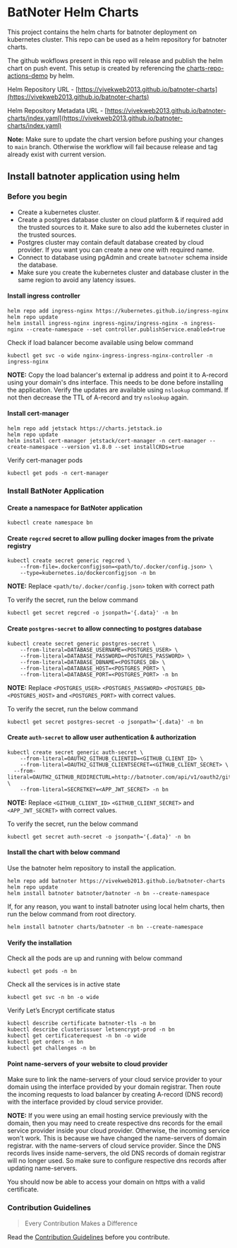 # BatNoter Helm Charts
This project contains the helm charts for batnoter deployment on kubernetes cluster. This repo can be used as a helm repository for batnoter charts.

The github wokflows present in this repo will release and publish the helm chart on push event. This setup is created by referencing the [charts-repo-actions-demo](https://github.com/helm/charts-repo-actions-demo) by helm.

Helm Repository URL - [https://vivekweb2013.github.io/batnoter-charts](https://vivekweb2013.github.io/batnoter-charts)

Helm Repository Metadata URL - 
[https://vivekweb2013.github.io/batnoter-charts/index.yaml](https://vivekweb2013.github.io/batnoter-charts/index.yaml)

**Note:** Make sure to update the chart version before pushing your changes to `main` branch. Otherwise the workflow will fail because release and tag already exist with current version.

## Install batnoter application using helm
### Before you begin
-   Create a kubernetes cluster.
-   Create a postgres database cluster on cloud platform & if required add the trusted sources to it. Make sure to also add the kubernetes cluster in the trusted sources.
-   Postgres cluster may contain default database created by cloud provider. If you want you can create a new one with required name.
-   Connect to database using pgAdmin and create `batnoter` schema inside the database.
-   Make sure you create the kubernetes cluster and database cluster in the same region to avoid any latency issues.

#### Install ingress controller
```shell
helm repo add ingress-nginx https://kubernetes.github.io/ingress-nginx
helm repo update
helm install ingress-nginx ingress-nginx/ingress-nginx -n ingress-nginx --create-namespace --set controller.publishService.enabled=true
```

Check if load balancer become available using below command
```shell
kubectl get svc -o wide nginx-ingress-ingress-nginx-controller -n ingress-nginx
```

**NOTE:** Copy the load balancer's external ip address and point it to A-record using your domain's dns interface.
This needs to be done before installing the application. Verify the updates are available using `nslookup` command.
If not then decrease the TTL of A-record and try `nslookup` again.

#### Install cert-manager
```shell
helm repo add jetstack https://charts.jetstack.io
helm repo update
helm install cert-manager jetstack/cert-manager -n cert-manager --create-namespace --version v1.8.0 --set installCRDs=true
```

Verify cert-manager pods
```shell
kubectl get pods -n cert-manager
```

### Install BatNoter Application

#### Create a namespace for BatNoter application
```shell
kubectl create namespace bn
```

#### Create `regcred` secret to allow pulling docker images from the private registry
```shell
kubectl create secret generic regcred \
    --from-file=.dockerconfigjson=<path/to/.docker/config.json> \
    --type=kubernetes.io/dockerconfigjson -n bn
```

**NOTE:** Replace `<path/to/.docker/config.json>` token with correct path

To verify the secret, run the below command
```shell
kubectl get secret regcred -o jsonpath='{.data}' -n bn
```

#### Create `postgres-secret` to allow connecting to postgres database
```shell
kubectl create secret generic postgres-secret \
    --from-literal=DATABASE_USERNAME=<POSTGRES_USER> \
    --from-literal=DATABASE_PASSWORD=<POSTGRES_PASSWORD> \
    --from-literal=DATABASE_DBNAME=<POSTGRES_DB> \
    --from-literal=DATABASE_HOST=<POSTGRES_PORT> \
    --from-literal=DATABASE_PORT=<POSTGRES_PORT> -n bn
```

**NOTE:** Replace `<POSTGRES_USER>` `<POSTGRES_PASSWORD>` `<POSTGRES_DB>` `<POSTGRES_HOST>` and `<POSTGRES_PORT>` with correct values.

To verify the secret, run the below command
```shell
kubectl get secret postgres-secret -o jsonpath='{.data}' -n bn
```

#### Create `auth-secret` to allow user authentication & authorization
```shell
kubectl create secret generic auth-secret \
	--from-literal=OAUTH2_GITHUB_CLIENTID=<GITHUB_CLIENT_ID> \
	--from-literal=OAUTH2_GITHUB_CLIENTSECRET=<GITHUB_CLIENT_SECRET> \
  --from-literal=OAUTH2_GITHUB_REDIRECTURL=http://batnoter.com/api/v1/oauth2/github/callback \
	--from-literal=SECRETKEY=<APP_JWT_SECRET> -n bn
```

**NOTE:** Replace `<GITHUB_CLIENT_ID>` `<GITHUB_CLIENT_SECRET>` and `<APP_JWT_SECRET>` with correct values.

To verify the secret, run the below command
```shell
kubectl get secret auth-secret -o jsonpath='{.data}' -n bn
```

#### Install the chart with below command
Use the batnoter helm repository to install the application.
```shell
helm repo add batnoter https://vivekweb2013.github.io/batnoter-charts
helm repo update
helm install batnoter batnoter/batnoter -n bn --create-namespace
```

If, for any reason, you want to install batnoter using local helm charts, then run the below command from root directory.
```shell
helm install batnoter charts/batnoter -n bn --create-namespace
```

#### Verify the installation
Check all the pods are up and running with below command
```shell
kubectl get pods -n bn
```

Check all the services is in active state
```shell
kubectl get svc -n bn -o wide
```

Verify Let’s Encrypt certificate status
```shell
kubectl describe certificate batnoter-tls -n bn
kubectl describe clusterissuer letsencrypt-prod -n bn
kubectl get certificaterequest -n bn -o wide
kubectl get orders -n bn
kubectl get challenges -n bn
```

#### Point name-servers of your website to cloud provider
Make sure to link the name-servers of your cloud service provider to your domain using the interface provided by your domain registrar.
Then route the incoming requests to load balancer by creating A-record (DNS record) with the interface provided by cloud service provider.

**NOTE:** If you were using an email hosting service previously with the domain,
then you may need to create respective dns records for the email service provider inside your cloud provider.
Otherwise, the incoming service won't work. This is because we have changed the name-servers of domain registrar.
with the name-servers of cloud service provider. 
Since the DNS records lives inside name-servers, the old DNS records of domain registrar will no longer used.
So make sure to configure respective dns records after updating name-servers.

You should now be able to access your domain on https with a valid certificate.

### Contribution Guidelines
> Every Contribution Makes a Difference

Read the [Contribution Guidelines](CONTRIBUTING.md) before you contribute.

